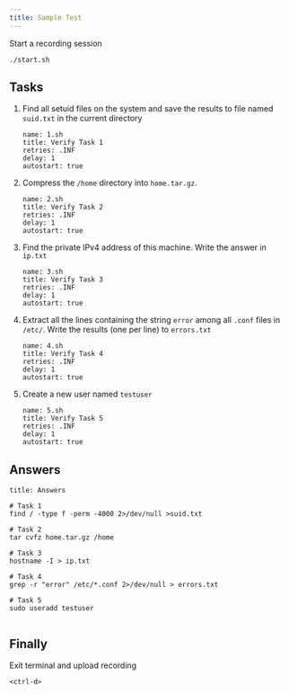 ```yaml
---
title: Sample Test
---
```


Start a recording session

```execute
./start.sh
```

## Tasks

1. Find all setuid files on the system and save the results to file named `suid.txt` in the current directory

    ```examiner:execute-test
    name: 1.sh
    title: Verify Task 1
    retries: .INF
    delay: 1
    autostart: true
    ```

2. Compress the `/home` directory into `home.tar.gz`.

    ```examiner:execute-test
    name: 2.sh
    title: Verify Task 2
    retries: .INF
    delay: 1
    autostart: true
    ```

3. Find the private IPv4 address of this machine. Write the answer in `ip.txt`

    ```examiner:execute-test
    name: 3.sh
    title: Verify Task 3
    retries: .INF
    delay: 1
    autostart: true
    ```

4. Extract all the lines containing the string `error` among all `.conf` files in `/etc/`. Write the results (one per line) to `errors.txt`

    ```examiner:execute-test
    name: 4.sh
    title: Verify Task 4
    retries: .INF
    delay: 1
    autostart: true
    ```

5. Create a new user named `testuser`

    ```examiner:execute-test
    name: 5.sh
    title: Verify Task 5
    retries: .INF
    delay: 1
    autostart: true
    ```

## Answers

```section:begin
title: Answers
```

```
# Task 1
find / -type f -perm -4000 2>/dev/null >suid.txt

# Task 2
tar cvfz home.tar.gz /home

# Task 3
hostname -I > ip.txt

# Task 4
grep -r "error" /etc/*.conf 2>/dev/null > errors.txt

# Task 5
sudo useradd testuser
```

```section:end
```

## Finally

Exit terminal and upload recording

```execute
<ctrl-d>
```
